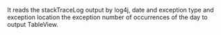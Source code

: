 It reads the stackTraceLog output by log4j, date and exception type and exception location the exception number of occurrences of the day to output TableView.
